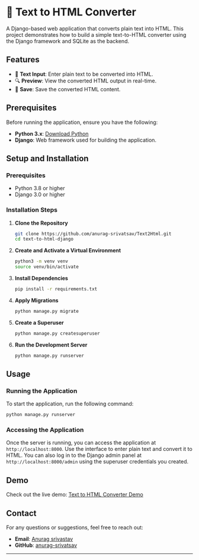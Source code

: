 # :page_facing_up: Text to HTML Converter

A Django-based web application that converts plain text into HTML. This project demonstrates how to build a simple text-to-HTML converter using the Django framework and SQLite as the backend.

## Features

- :memo: **Text Input**: Enter plain text to be converted into HTML.
- :mag: **Preview**: View the converted HTML output in real-time.
- :floppy_disk: **Save**: Save the converted HTML content.

## Prerequisites

Before running the application, ensure you have the following:

- **Python 3.x**: [Download Python](https://www.python.org/downloads/)
- **Django**: Web framework used for building the application.




## Setup and Installation

### Prerequisites

- Python 3.8 or higher
- Django 3.0 or higher

### Installation Steps

1. **Clone the Repository**
    ```bash
    git clone https://github.com/anurag-srivatsav/Text2Html.git
    cd text-to-html-django
    ```

2. **Create and Activate a Virtual Environment**
    ```bash
    python3 -m venv venv
    source venv/bin/activate
    ```

3. **Install Dependencies**
    ```bash
    pip install -r requirements.txt
    ```

4. **Apply Migrations**
    ```bash
    python manage.py migrate
    ```

5. **Create a Superuser**
    ```bash
    python manage.py createsuperuser
    ```

6. **Run the Development Server**
    ```bash
    python manage.py runserver
    ```

## Usage

### Running the Application

To start the application, run the following command:
```bash
python manage.py runserver
```

### Accessing the Application

Once the server is running, you can access the application at `http://localhost:8000`. Use the interface to enter plain text and convert it to HTML. You can also log in to the Django admin panel at `http://localhost:8000/admin` using the superuser credentials you created.

## Demo

Check out the live demo: [Text to HTML Converter Demo](https://your-live-demo-url.com)





## Contact

For any questions or suggestions, feel free to reach out:

- **Email**: [Anurag srivastav](anuragsrivatsav4@gmail.com)
- **GitHub**: [anurag-srivatsav](https://github.com/anurag-srivatsav)

---


